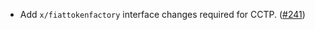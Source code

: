 - Add `x/fiattokenfactory` interface changes required for CCTP. ([#241](https://github.com/strangelove-ventures/noble/pull/241))
